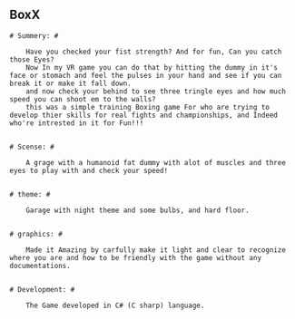 ## BoxX

	# Summery: #

		Have you checked your fist strength? And for fun, Can you catch those Eyes?
		Now In my VR game you can do that by hitting the dummy in it's face or stomach and feel the pulses in your hand and see if you can break it or make it fall down.
		and now check your behind to see three tringle eyes and how much speed you can shoot em to the walls?
		this was a simple training Boxing game For who are trying to develop thier skills for real fights and championships, and Indeed who're intrested in it for Fun!!!


	# Scense: #

		A grage with a humanoid fat dummy with alot of muscles and three eyes to play with and check your speed!


	# theme: #

		Garage with night theme and some bulbs, and hard floor.


	# graphics: #

		Made it Amazing by carfully make it light and clear to recognize where you are and how to be friendly with the game without any documentations.


	# Development: #

		The Game developed in C# (C sharp) language.
		
